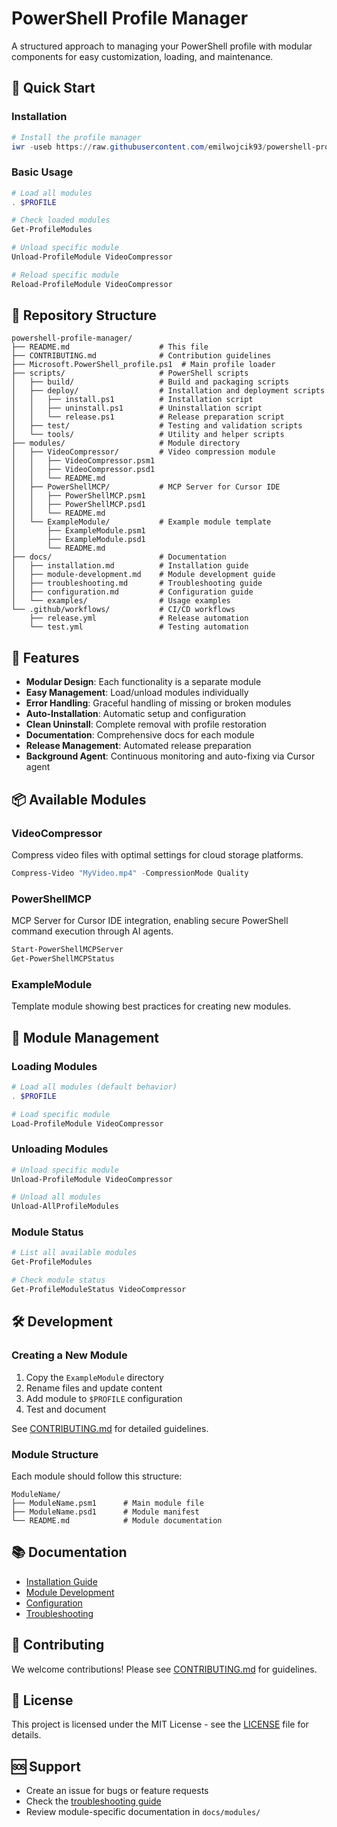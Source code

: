 # PowerShell Profile Manager

A structured approach to managing your PowerShell profile with modular components for easy customization, loading, and maintenance.

## 🚀 Quick Start

### Installation

```powershell
# Install the profile manager
iwr -useb https://raw.githubusercontent.com/emilwojcik93/powershell-profile-manager/main/scripts/deploy/install.ps1 | iex
```

### Basic Usage

```powershell
# Load all modules
. $PROFILE

# Check loaded modules
Get-ProfileModules

# Unload specific module
Unload-ProfileModule VideoCompressor

# Reload specific module
Reload-ProfileModule VideoCompressor
```

## 📁 Repository Structure

```
powershell-profile-manager/
├── README.md                    # This file
├── CONTRIBUTING.md              # Contribution guidelines
├── Microsoft.PowerShell_profile.ps1  # Main profile loader
├── scripts/                     # PowerShell scripts
│   ├── build/                   # Build and packaging scripts
│   ├── deploy/                  # Installation and deployment scripts
│   │   ├── install.ps1          # Installation script
│   │   ├── uninstall.ps1        # Uninstallation script
│   │   └── release.ps1          # Release preparation script
│   ├── test/                    # Testing and validation scripts
│   └── tools/                   # Utility and helper scripts
├── modules/                     # Module directory
│   ├── VideoCompressor/         # Video compression module
│   │   ├── VideoCompressor.psm1
│   │   ├── VideoCompressor.psd1
│   │   └── README.md
│   ├── PowerShellMCP/           # MCP Server for Cursor IDE
│   │   ├── PowerShellMCP.psm1
│   │   ├── PowerShellMCP.psd1
│   │   └── README.md
│   └── ExampleModule/           # Example module template
│       ├── ExampleModule.psm1
│       ├── ExampleModule.psd1
│       └── README.md
├── docs/                        # Documentation
│   ├── installation.md          # Installation guide
│   ├── module-development.md    # Module development guide
│   ├── troubleshooting.md       # Troubleshooting guide
│   ├── configuration.md         # Configuration guide
│   └── examples/                # Usage examples
└── .github/workflows/           # CI/CD workflows
    ├── release.yml              # Release automation
    └── test.yml                 # Testing automation
```

## 🎯 Features

- **Modular Design**: Each functionality is a separate module
- **Easy Management**: Load/unload modules individually
- **Error Handling**: Graceful handling of missing or broken modules
- **Auto-Installation**: Automatic setup and configuration
- **Clean Uninstall**: Complete removal with profile restoration
- **Documentation**: Comprehensive docs for each module
- **Release Management**: Automated release preparation
- **Background Agent**: Continuous monitoring and auto-fixing via Cursor agent

## 📦 Available Modules

### VideoCompressor
Compress video files with optimal settings for cloud storage platforms.

```powershell
Compress-Video "MyVideo.mp4" -CompressionMode Quality
```

### PowerShellMCP
MCP Server for Cursor IDE integration, enabling secure PowerShell command execution through AI agents.

```powershell
Start-PowerShellMCPServer
Get-PowerShellMCPStatus
```

### ExampleModule
Template module showing best practices for creating new modules.

## 🔧 Module Management

### Loading Modules
```powershell
# Load all modules (default behavior)
. $PROFILE

# Load specific module
Load-ProfileModule VideoCompressor
```

### Unloading Modules
```powershell
# Unload specific module
Unload-ProfileModule VideoCompressor

# Unload all modules
Unload-AllProfileModules
```

### Module Status
```powershell
# List all available modules
Get-ProfileModules

# Check module status
Get-ProfileModuleStatus VideoCompressor
```

## 🛠️ Development

### Creating a New Module

1. Copy the `ExampleModule` directory
2. Rename files and update content
3. Add module to `$PROFILE` configuration
4. Test and document

See [CONTRIBUTING.md](CONTRIBUTING.md) for detailed guidelines.

### Module Structure

Each module should follow this structure:
```
ModuleName/
├── ModuleName.psm1      # Main module file
├── ModuleName.psd1      # Module manifest
└── README.md            # Module documentation
```

## 📚 Documentation

- [Installation Guide](docs/installation.md)
- [Module Development](docs/module-development.md)
- [Configuration](docs/configuration.md)
- [Troubleshooting](docs/troubleshooting.md)

## 🤝 Contributing

We welcome contributions! Please see [CONTRIBUTING.md](CONTRIBUTING.md) for guidelines.

## 📄 License

This project is licensed under the MIT License - see the [LICENSE](LICENSE) file for details.

## 🆘 Support

- Create an issue for bugs or feature requests
- Check the [troubleshooting guide](docs/troubleshooting.md)
- Review module-specific documentation in `docs/modules/`
